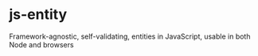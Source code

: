 # js-entity
Framework-agnostic, self-validating, entities in JavaScript, usable in both Node and browsers
